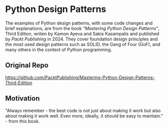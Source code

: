 # Python Design Patterns

The examples of Python design patterns, with some code changes and brief explanations, 
are from the book *"Mastering Python Design Patterns"*, Third Edition, writen by Kamon Ayeva and Sakis Kasampalis
and published by *Packt Publishing* in 2024. 
They cover foundation design principles and the most used design patterns 
such as SOLID, the Gang of Four (GoF), and many others in the context of Python programming.

## Original Repo

https://github.com/PacktPublishing/Mastering-Python-Design-Patterns-Third-Edition

## Motivation

"Always remember - the best code is not just about making it work but also about making it work well. 
Even more, ideally, it should be easy to maintain." - from this book.